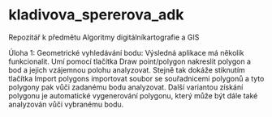 # kladivova_spererova_adk
Repozitář k předmětu Algoritmy digitálníkartografie a GIS

Úloha 1: Geometrické vyhledávání bodu:
Výsledná aplikace má několik funkcionalit. 
Umí pomocí tlačítka Draw point/polygon nakreslit polygon a bod a jejich vzájemnou polohu analyzovat. 
Stejně tak dokáže stiknutím tlačítka Import polygons importovat soubor se souřadnicemi polygonů a 
tyto polygony pak vůči zadanému bodu analyzovat. Další variantou získání polygonu je automatické vygenerování polygonu, 
který může být dále také analyzován vůči vybranému bodu. 
